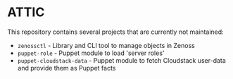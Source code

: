 # ATTIC
This repository contains several projects that are currently not maintained:
- `zenossctl` - Library and CLI tool to manage objects in Zenoss
- `puppet-role` - Puppet module to load 'server roles'
- `puppet-cloudstack-data` - Puppet module to fetch Cloudstack user-data and provide them as Puppet facts
